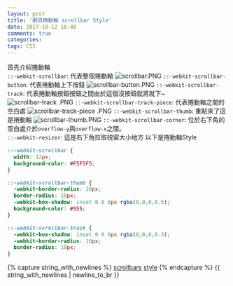 ```yaml
---
layout: post
title: '網頁捲動軸 scrollbar Style'
date: 2017-10-12 16:48
comments: true
categories:
tags: CSS
---
```

首先介紹捲動軸<br>
`::-webkit-scrollbar`: 代表整個捲動軸
![scrollbar.PNG](https://s3-ap-northeast-1.amazonaws.com/gregningpublic/5DGXnhAuTD2TbX784Gli_scrollbar.PNG)
`::-webkit-scrollbar-button`: 代表捲動軸上下按鈕
![scrollbar-button.PNG](https://s3-ap-northeast-1.amazonaws.com/gregningpublic/qZpepPFvRjKTCI0jzs9l_scrollbar-button.PNG)
`::-webkit-scrollbar-track`: 代表捲動軸按鈕按鈕之間由於這個沒按鈕就將就下~
![scrollbar-track .PNG](https://s3-ap-northeast-1.amazonaws.com/gregningpublic/oNFPnfkQTRSPQm4W2iCa_scrollbar-track+.PNG)
`::-webkit-scrollbar-track-piece`: 代表捲動軸之間的空白處
![scrollbar-track-piece .PNG](https://s3-ap-northeast-1.amazonaws.com/gregningpublic/fzOVGByTLyL5sUZp7ZQk_scrollbar-track-piece+.PNG)
`::-webkit-scrollbar-thumb`: 重點來了這是捲動軸
![scrollbar-thumb.PNG](https://s3-ap-northeast-1.amazonaws.com/gregningpublic/ke9cL9XTOasv6mJcorgA_scrollbar-thumb.PNG)
`::-webkit-scrollbar-corner`: 位於右下角的空白處介於`overflow-y`與`overflow-x`之間。<br>
`::-webkit-resizer`: 這是右下角拉取視窗大小地方
以下是捲動軸Style
```css
::-webkit-scrollbar {
  width: 12px;
  background-color: #F5F5F5;
}

::-webkit-scrollbar-thumb {
  -webkit-border-radius: 10px;
  border-radius: 10px;
  -webkit-box-shadow: inset 0 0 6px rgba(0,0,0,0.5);
  background-color: #555;
}

::-webkit-scrollbar-track {
  -webkit-box-shadow: inset 0 0 6px rgba(0,0,0,0.3);
  -webkit-border-radius: 10px;
  border-radius: 10px;
}
```
{% capture string_with_newlines %}
[scrollbars](https://css-tricks.com/custom-scrollbars-in-webkit/)
[style](https://codepen.io/devstreak/pen/dMYgeO)
{% endcapture %}
{{ string_with_newlines | newline_to_br }}